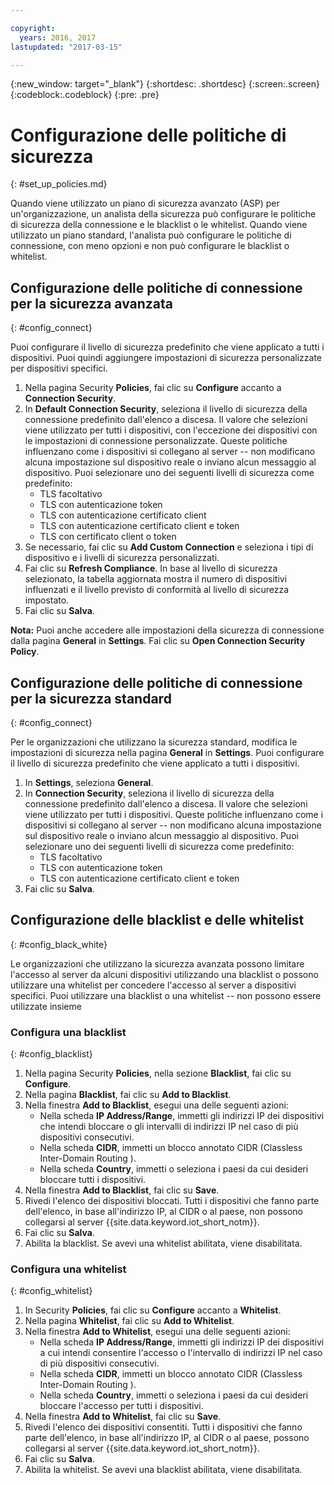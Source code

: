 ```yaml
---

copyright:
  years: 2016, 2017
lastupdated: "2017-03-15"

---
```


{:new_window: target="\_blank"}
{:shortdesc: .shortdesc}
{:screen:.screen}
{:codeblock:.codeblock}
{:pre: .pre}

# Configurazione delle politiche di sicurezza
{: #set_up_policies.md}

Quando viene utilizzato un piano di sicurezza avanzato (ASP) per un'organizzazione, un analista della sicurezza può configurare le politiche di sicurezza della connessione e le blacklist o le whitelist. Quando viene utilizzato un piano standard, l'analista può configurare le politiche di connessione, con meno opzioni e non può configurare le blacklist o whitelist.

## Configurazione delle politiche di connessione per la sicurezza avanzata
{: #config_connect}

Puoi configurare il livello di sicurezza predefinito che viene applicato a tutti i dispositivi. Puoi quindi aggiungere impostazioni di sicurezza personalizzate per dispositivi specifici.

1. Nella pagina Security **Policies**, fai clic su **Configure** accanto a **Connection Security**.
2. In **Default Connection Security**, seleziona il livello di sicurezza della connessione predefinito dall'elenco a discesa. Il valore che selezioni viene utilizzato per tutti i dispositivi, con l'eccezione dei dispositivi con le impostazioni di connessione personalizzate. Queste politiche influenzano come i dispositivi si collegano al server -- non modificano alcuna impostazione sul dispositivo reale o inviano alcun messaggio al dispositivo. Puoi selezionare uno dei seguenti livelli di sicurezza come predefinito:
    - TLS facoltativo
    - TLS con autenticazione token
    - TLS con autenticazione certificato client
    - TLS con autenticazione certificato client e token
    - TLS con certificato client o token
3. Se necessario, fai clic su **Add Custom Connection** e seleziona i tipi di dispositivo e i livelli di sicurezza personalizzati. 
3. Fai clic su **Refresh Compliance**. In base al livello di sicurezza selezionato, la tabella aggiornata mostra il numero di dispositivi influenzati e il livello previsto di conformità al livello di sicurezza impostato.
4. Fai clic su **Salva**.  

**Nota:**
Puoi anche accedere alle impostazioni della sicurezza di connessione dalla pagina **General** in **Settings**. Fai clic su **Open Connection Security Policy**.

## Configurazione delle politiche di connessione per la sicurezza standard
{: #config_connect}

Per le organizzazioni che utilizzano la sicurezza standard, modifica le impostazioni di sicurezza nella pagina **General** in **Settings**. Puoi configurare il livello di sicurezza predefinito che viene applicato a tutti i dispositivi.

1. In **Settings**, seleziona **General**.
2. In **Connection Security**, seleziona il livello di sicurezza della connessione predefinito dall'elenco a discesa. Il valore che selezioni viene utilizzato per tutti i dispositivi. Queste politiche influenzano come i dispositivi si collegano al server -- non modificano alcuna impostazione sul dispositivo reale o inviano alcun messaggio al dispositivo. Puoi selezionare uno dei seguenti livelli di sicurezza come predefinito:
    - TLS facoltativo
    - TLS con autenticazione token
    - TLS con autenticazione certificato client e token
4. Fai clic su **Salva**.  

## Configurazione delle blacklist e delle whitelist
{: #config_black_white}

Le organizzazioni che utilizzano la sicurezza avanzata possono limitare l'accesso al server da alcuni dispositivi utilizzando una blacklist o possono utilizzare una whitelist per concedere l'accesso al server a dispositivi specifici. Puoi utilizzare una blacklist o una whitelist -- non possono essere utilizzate insieme

### Configura una blacklist
{: #config_blacklist}

1. Nella pagina Security **Policies**, nella sezione **Blacklist**, fai clic su **Configure**.
2. Nella pagina **Blacklist**, fai clic su **Add to Blacklist**.
3. Nella finestra **Add to Blacklist**, esegui una delle seguenti azioni:
    - Nella scheda **IP Address/Range**, immetti gli indirizzi IP dei dispositivi che intendi bloccare o gli intervalli di indirizzi IP nel caso di più dispositivi consecutivi.
    - Nella scheda **CIDR**, immetti un blocco annotato CIDR (Classless Inter-Domain Routing ).
    - Nella scheda **Country**, immetti o seleziona i paesi da cui desideri bloccare tutti i dispositivi.
4. Nella finestra **Add to Blacklist**, fai clic su **Save**.
5. Rivedi l'elenco dei dispositivi bloccati. Tutti i dispositivi che fanno parte dell'elenco, in base all'indirizzo IP, al CIDR o al paese, non possono collegarsi al server {{site.data.keyword.iot_short_notm}}.
6. Fai clic su **Salva**.
7. Abilita la blacklist. Se avevi una whitelist abilitata, viene disabilitata.

### Configura una whitelist
{: #config_whitelist}

1. In Security **Policies**, fai clic su **Configure** accanto a **Whitelist**.
2. Nella pagina **Whitelist**, fai clic su **Add to Whitelist**.
3. Nella finestra **Add to Whitelist**, esegui una delle seguenti azioni:
    - Nella scheda **IP Address/Range**, immetti gli indirizzi IP dei dispositivi a cui intendi consentire l'accesso o l'intervallo di indirizzi IP nel caso di più dispositivi consecutivi.
    - Nella scheda **CIDR**, immetti un blocco annotato CIDR (Classless Inter-Domain Routing ).
    - Nella scheda **Country**, immetti o seleziona i paesi da cui desideri bloccare l'accesso per tutti i dispositivi.
4. Nella finestra **Add to Whitelist**, fai clic su **Save**.
5. Rivedi l'elenco dei dispositivi consentiti. Tutti i dispositivi che fanno parte dell'elenco, in base all'indirizzo IP, al CIDR o al paese, possono collegarsi al server {{site.data.keyword.iot_short_notm}}.
6. Fai clic su **Salva**.
7. Abilita la whitelist. Se avevi una blacklist abilitata, viene disabilitata.

